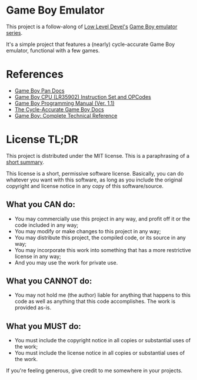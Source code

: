 # Game Boy Emulator

This project is a follow-along of
[Low Level Devel's](https://www.youtube.com/@lowleveldevel1712)
[Game Boy emulator series](https://youtube.com/playlist?list=PLVxiWMqQvhg_yk4qy2cSC3457wZJga_e5&si=-9VKWRZGcien0WDQ).

It's a simple project that features a (nearly) cycle-accurate Game Boy emulator,
functional with a few games.

# References

-   [Game Boy Pan Docs](https://gbdev.io/pandocs/)
-   [Game Boy CPU (LR35902) Instruction Set and OPCodes](https://www.pastraiser.com/cpu/gameboy/gameboy_opcodes.html)
-   [Game Boy Programming Manual (Ver. 1.1)](https://archive.org/details/GameBoyProgManVer1.1/page/n85/mode/2up)
-   [The Cycle-Accurate Game Boy Docs](https://github.com/rockytriton/LLD_gbemu/blob/main/docs/The%20Cycle-Accurate%20Game%20Boy%20Docs.pdf)
-   [Game Boy: Complete Technical Reference](https://github.com/rockytriton/LLD_gbemu/blob/main/docs/gbctr.pdf)

# License TL;DR

This project is distributed under the MIT license. This is a paraphrasing of a
[short summary](https://tldrlegal.com/license/mit-license).

This license is a short, permissive software license. Basically, you can do
whatever you want with this software, as long as you include the original
copyright and license notice in any copy of this software/source.

## What you CAN do:

-   You may commercially use this project in any way, and profit off it or the
    code included in any way;
-   You may modify or make changes to this project in any way;
-   You may distribute this project, the compiled code, or its source in any
    way;
-   You may incorporate this work into something that has a more restrictive
    license in any way;
-   And you may use the work for private use.

## What you CANNOT do:

-   You may not hold me (the author) liable for anything that happens to this
    code as well as anything that this code accomplishes. The work is provided
    as-is.

## What you MUST do:

-   You must include the copyright notice in all copies or substantial uses of
    the work;
-   You must include the license notice in all copies or substantial uses of the
    work.

If you're feeling generous, give credit to me somewhere in your projects.
